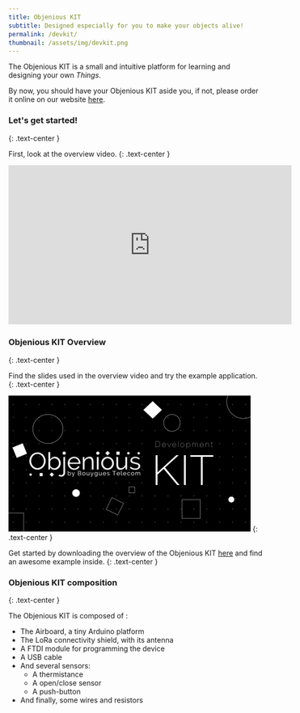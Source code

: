 ```yaml
---
title: Objenious KIT
subtitle: Designed especially for you to make your objects alive!
permalink: /devkit/
thumbnail: /assets/img/devkit.png
---
```


The Objenious KIT is a small and intuitive platform for learning and designing
your own *Things*.

By now, you should have your Objenious KIT aside you, if not, please order it
online on our website [here](http://www.objenious.com/developpeur).

### Let's get started!
{: .text-center }

First, look at the overview video.
{: .text-center }

<iframe class="video-center" src="https://www.youtube.com/embed/uuLVgUqk1qk" frameborder="0" width="560" height="315">
</iframe>

### Objenious KIT Overview
{: .text-center }

Find the slides used in the overview video and try the example application.
{: .text-center }

![Objenious KIT overview](/assets/img/devkit_overview.png)
{: .text-center }

Get started by downloading the overview of the Objenious KIT
[here](/assets/files/devkit_overview_v4.pdf) and find an awesome example inside.
{: .text-center }

### Objenious KIT composition
{: .text-center }

The Objenious KIT is composed of :

 * The Airboard, a tiny Arduino platform
 * The LoRa connectivity shield, with its antenna
 * A FTDI module for programming the device
 * A USB cable
 * And several sensors:
   * A thermistance
   * A open/close sensor
   * A push-button
 * And finally, some wires and resistors


